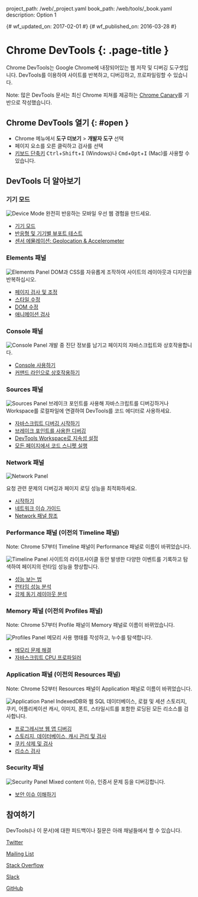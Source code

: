 project_path: /web/_project.yaml
book_path: /web/tools/_book.yaml
description: Option 1

{# wf_updated_on: 2017-02-01 #}
{# wf_published_on: 2016-03-28 #}

# Chrome DevTools {: .page-title }

Chrome DevTools는 Google Chrome에 내장되어있는 웹 저작 및 디버깅 도구셋입니다.
DevTools를 이용하여 사이트를 반복하고, 디버깅하고, 프로파일링할 수 있습니다.

Note: 많은 DevTools 문서는 최신 Chrome 피쳐를 제공하는 [Chrome Canary][canary]를 기반으로 작성했습니다.

[canary]: https://www.google.com/intl/en/chrome/browser/canary.html

## Chrome DevTools 열기 {: #open }

* Chrome 메뉴에서 **도구 더보기** > **개발자 도구** 선택
* 페이지 요소를 오른 클릭하고 검사를 선택
* [키보드 단축키](/web/tools/chrome-devtools/inspect-styles/shortcuts)
<kbd>Ctrl</kbd>+<kbd>Shift</kbd>+<kbd>I</kbd> (Windows)나 <kbd>Cmd</kbd>+<kbd>Opt</kbd>+<kbd>I</kbd> (Mac)를 사용할 수 있습니다.

## DevTools 더 알아보기

### 기기 모드

<img src="images/device-mode.png" alt="Device Mode" class="attempt-right">
완전히 반응하는 모바일 우선 웹 경험을 만드세요.</p>

* [기기 모드](/web/tools/chrome-devtools/device-mode/)
* [반응형 및 기기별 뷰포트 테스트](/web/tools/chrome-devtools/device-mode/emulate-mobile-viewports)
* [센서 에뮬레이션: Geolocation &amp; Accelerometer](/web/tools/chrome-devtools/device-mode/device-input-and-sensors)

<div style="clear:both;"></div>

### Elements 패널

<img src="images/panels/elements.png" alt="Elements Panel" class="attempt-right">
DOM과 CSS를 자유롭게 조작하여 사이트의 레이아웃과 디자인을 반복하십시오.

* [페이지 검사 및 조정](/web/tools/chrome-devtools/inspect-styles/)
* [스타일 수정](/web/tools/chrome-devtools/inspect-styles/edit-styles)
* [DOM 수정](/web/tools/chrome-devtools/inspect-styles/edit-dom)
* [애니메이션 검사](/web/tools/chrome-devtools/inspect-styles/animations)

<div style="clear:both;"></div>

### Console 패널 

<img src="images/panels/console.png" alt="Console Panel" class="attempt-right">
개발 중 진단 정보를 남기고 페이지의 자바스크립트와 상호작용합니다.

* [Console 사용하기](/web/tools/chrome-devtools/console/)
* [커맨드 라인으로 상호작용하기](/web/tools/chrome-devtools/console/command-line-reference)

<div style="clear:both;"></div>

### Sources 패널 

<img src="images/panels/sources.png" alt="Sources Panel" class="attempt-right">
브레이크 포인트를 사용해 자바스크립트를 디버깅하거나 Workspace를 로컬파일에 연결하여 DevTools를 코드 에디터로 사용하세요.

* [자바스크립트 디버깅 시작하기](/web/tools/chrome-devtools/javascript)
* [브레이크 포인트를 사용한 디버깅](/web/tools/chrome-devtools/javascript/add-breakpoints)
* [DevTools Workspace로 지속성 설정](/web/tools/setup/setup-workflow)
* [모든 페이지에서 코드 스니펫 실행](/web/tools/chrome-devtools/snippets)

<div style="clear:both;"></div>

### Network 패널 

<img src="images/panels/network.png" alt="Network Panel" class="attempt-right">

요청 관련 문제의 디버깅과 페이지 로딩 성능을 최적화하세요.

* [시작하기](/web/tools/chrome-devtools/network-performance/)
* [네트워크 이슈 가이드](/web/tools/chrome-devtools/network-performance/issues)
* [Network 패널 참조](/web/tools/chrome-devtools/network-performance/reference)

<div style="clear:both;"></div>

### Performance 패널 (이전의 Timeline 패널)

Note: Chrome 57부터 Timeline 패널이 Performance 패널로 이름이 바뀌었습니다.

<img src="images/panels/performance.png" alt="Timeline Panel" class="attempt-right">
사이트의 라이프사이클 동안 발생한 다양한 이벤트를 기록하고 탐색하여 페이지의 런타임 성능을 향상합니다.

* [성능 보는 법](/web/tools/chrome-devtools/evaluate-performance/timeline-tool)
* [런타임 성능 분석](/web/tools/chrome-devtools/rendering-tools/)
* [강제 동기 레이아웃 분석](/web/tools/chrome-devtools/rendering-tools/forced-synchronous-layouts)

<div style="clear:both;"></div>

### Memory 패널 (이전의 Profiles 패널)

Note: Chrome 57부터 Profile 패널이 Memory 패널로 이름이 바뀌었습니다.

<img src="images/panels/memory.png" alt="Profiles Panel" class="attempt-right">
메모리 사용 행태를 작성하고, 누수를 탐색합니다.

* [메모리 문제 해결](/web/tools/chrome-devtools/memory-problems/)
* [자바스크립트 CPU 프로파일러](/web/tools/chrome-devtools/rendering-tools/js-execution)

<div style="clear:both;"></div>

### Application 패널 (이전의 Resources 패널)

Note: Chrome 52부터 Resources 패널이 Application 패널로 이름이 바뀌었습니다.

<img src="images/panels/application.png" alt="Application Panel" class="attempt-right">
IndexedDB와 웹 SQL 데이터베이스, 로컬 및 세션 스토리지, 쿠키, 어플리케이션 캐시, 이미지, 폰트, 스타일시트를 포함한 로딩된 모든 리소스를 검사합니다.

* [프로그레시브 웹 앱 디버깅](/web/tools/chrome-devtools/progressive-web-apps)
* [스토리지, 데이터베이스, 캐시 관리 및 검사](/web/tools/chrome-devtools/manage-data/local-storage)
* [쿠키 삭제 및 검사](/web/tools/chrome-devtools/manage-data/cookies)
* [리소스 검사](/web/tools/chrome-devtools/manage-data/page-resources)

<div style="clear:both;"></div>

### Security 패널 

<img src="images/panels/security.png" alt="Security Panel" class="attempt-right">
Mixed content 이슈, 인증서 문제 등을 디버깅합니다.

* [보안 이슈 이해하기](/web/tools/chrome-devtools/security)

<div style="clear:both;"></div>

## 참여하기 

DevTools(나 이 문서)에 대한 피드백이나 질문은 아래 채널들에서 할 수 있습니다.

<a class="button button-white gc-analytics-event"
   data-category="DevTools" data-label="Home / Twitter"
   href="https://twitter.com/ChromeDevTools">Twitter</a>

<a class="button button-white gc-analytics-event"
   href="https://groups.google.com/forum/#!topic/google-chrome-developer-tools"
   data-category="DevTools" data-label="Home / Mailing List">Mailing List</a>

<a class="button button-white gc-analytics-event"
   href="https://stackoverflow.com/questions/tagged/google-chrome-devtools"
   data-category="DevTools" data-label="Home / Stack Overflow">
  Stack Overflow
</a>

<a class="button button-white gc-analytics-event"
   href="https://chromiumdev.slack.com/messages/devtools/"
   data-category="DevTools" data-label="Home / Slack">Slack</a>

<a class="button button-white gc-analytics-event"
   href="https://github.com/google/webfundamentals/issues/new"
   data-category="DevTools" data-label="Home / GitHub">GitHub</a>

